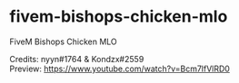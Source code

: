 # fivem-bishops-chicken-mlo
 FiveM Bishops Chicken MLO

Credits: nyyn#1764 & Kondzx#2559 <br>
Preview: https://www.youtube.com/watch?v=Bcm7lfVlRD0
